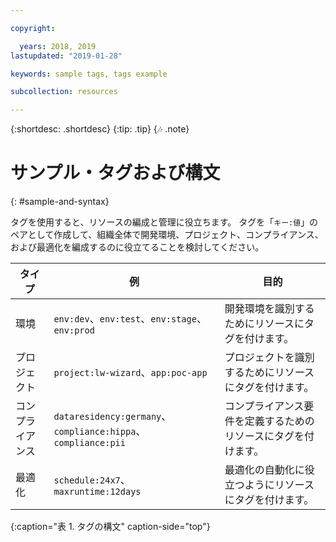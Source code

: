 ```yaml
---

copyright:

  years: 2018, 2019
lastupdated: "2019-01-28"

keywords: sample tags, tags example

subcollection: resources

---
```


{:shortdesc: .shortdesc}
{:tip: .tip}
{:notes: .note}


# サンプル・タグおよび構文
{: #sample-and-syntax}

タグを使用すると、リソースの編成と管理に役立ちます。 タグを「`キー:値`」のペアとして作成して、組織全体で開発環境、プロジェクト、コンプライアンス、および最適化を編成するのに役立てることを検討してください。

| タイプ | 例 | 目的 |
|------|----------|---------|
| 環境 | `env:dev`、`env:test`、`env:stage`、`env:prod` | 開発環境を識別するためにリソースにタグを付けます。|
| プロジェクト | `project:lw-wizard`、`app:poc-app` | プロジェクトを識別するためにリソースにタグを付けます。 |
| コンプライアンス | `dataresidency:germany`、`compliance:hippa`、`compliance:pii` | コンプライアンス要件を定義するためのリソースにタグを付けます。 |
| 最適化 | `schedule:24x7`、`maxruntime:12days` | 最適化の自動化に役立つようにリソースにタグを付けます。 |
{:caption="表 1. タグの構文" caption-side="top"}
